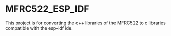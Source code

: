 # MFRC522_ESP_IDF
This project is for converting the c++ libraries of the MFRC522 to c libraries compatible with the esp-idf ide.
